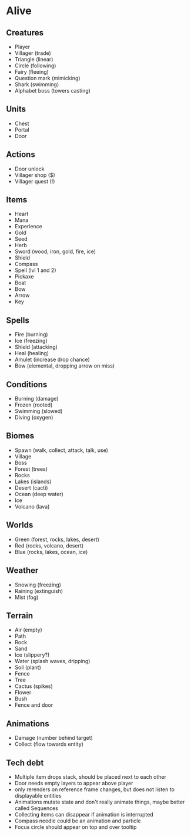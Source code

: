 # Alive

## Creatures

- Player
- Villager (trade)
- Triangle (linear)
- Circle (following)
- Fairy (fleeing)
- Question mark (mimicking)
- Shark (swimming)
- Alphabet boss (towers casting)

## Units

- Chest
- Portal
- Door

## Actions

- Door unlock
- Villager shop ($)
- Villager quest (!)

## Items

- Heart
- Mana
- Experience
- Gold
- Seed
- Herb
- Sword (wood, iron, gold, fire, ice)
- Shield
- Compass
- Spell (lvl 1 and 2)
- Pickaxe
- Boat
- Bow
- Arrow
- Key

## Spells

- Fire (burning)
- Ice (freezing)
- Shield (attacking)
- Heal (healing)
- Amulet (increase drop chance)
- Bow (elemental, dropping arrow on miss)

## Conditions

- Burning (damage)
- Frozen (rooted)
- Swimming (slowed)
- Diving (oxygen)

## Biomes

- Spawn (walk, collect, attack, talk, use)
- Village
- Boss
- Forest (trees)
- Rocks
- Lakes (islands)
- Desert (cacti)
- Ocean (deep water)
- Ice
- Volcano (lava)

## Worlds

- Green (forest, rocks, lakes, desert)
- Red (rocks, volcano, desert)
- Blue (rocks, lakes, ocean, ice)

## Weather

- Snowing (freezing)
- Raining (extinguish)
- Mist (fog)

## Terrain

- Air (empty)
- Path
- Rock
- Sand
- Ice (slippery?)
- Water (splash waves, dripping)
- Soil (plant)
- Fence
- Tree
- Cactus (spikes)
- Flower
- Bush
- Fence and door

## Animations

- Damage (number behind target)
- Collect (flow towards entity)

## Tech debt

- Multiple item drops stack, should be placed next to each other
- Door needs empty layers to appear above player
- <Terminal> only rerenders on reference frame changes, but does not listen to displayable entities
- Animations mutate state and don't really animate things, maybe better called Sequences
- Collecting items can disappear if animation is interrupted
- Compass needle could be an animation and particle
- Focus circle should appear on top and over tooltip
